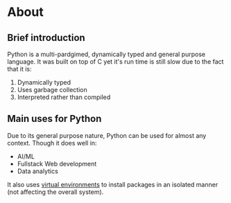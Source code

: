 # About

## Brief introduction

Python is a multi-pardgimed, dynamically typed and general purpose language.
It was built on top of C yet it's run time is still slow due to the fact that 
it is:

1. Dynamically typed
2. Uses garbage collection
3. Interpreted rather than compiled

## Main uses for Python

Due to its general purpose nature, Python can be used for almost any context.
Though it does well in:

- AI/ML
- Fullstack Web development
- Data analytics

It also uses [virtual environments](virtual_environments/about.md) to install packages in an isolated manner (not affecting the overall system).

